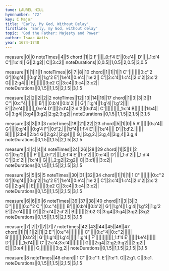```yaml
---
tune: LAUREL HILL
hymnnumber: '72'
key: C Major
title: 'Early, My God, Without Delay'
firstline: 'Early, my God, without delay'
topic: 'God the Father: Majesty and Power'
author: Isaac Watts
year: 1674-1748
---
```

measure||0||0
noteTimes||4||5
chord||1||2
F'||||_0:f'4
E'||0:e'4||
D'||||_1:d'4
C'||1:c'4||
G||2:g2||
C||3:c2||
noteDurations||0,0.5||1,0.5||2,0.5||3,0.5

measure||1||1||1||1
noteTimes||6||7||8||10
chord||1||1||1||1
C''||||||||0:c''2
G'||0:g'4||||0:g'2||1:g'2
E'||1:e'4||0:e'4||1:e'2||
C'||2:c'4||1:c'4||2:c'2||2:c'2
G||||2:g4||||
E||||||||3:e2
C||3:c4||3:c4||3:c2||
noteDurations||0,1.5||1,1.5||2,1.5||3,1.5

measure||2||2||2||2||2
noteTimes||12||13||14||16||17
chord||1||3||3||3||1
C''||0:c''4||||||||
B'||||0:b'4||0:b'2||||
G'||1:g'4||1:g'4||1:g'2||||
E'||2:e'4||||||||_0:e'4
D'||||2:d'4||2:d'2||0:d'4||
C'||||||||||_1:c'4
B||||||||1:b4||
G||3:g4||3:g4||3:g2||2:g2;3:g2||
noteDurations||0,1.5||1,1.5||2,1.5||3,1.5

measure||3||3||3||3
noteTimes||18||21||22||23
chord||5||1||0||5
A'||||||0:a'4||
G'||||0:g'4||||0:g'4
F'||0:f'2.||||1:f'4||1:f'4
E'||||1:e'4||||
D'||1:d'2.||||||
B||||||2:b4||2:b4
G||2:g2.||2:g4||||
G,||3:g,2.||3:g,4||3:g,4||3:g,4
noteDurations||0,1.5||1,1.5||2,1.5||3,1.5

measure||4||4||4||4
noteTimes||24||26||28||29
chord||1||5||1||2
G'||0:g'2||||||
F'||||_0:f'2||||_0:f'4
E'||1:e'2||||0:e'4||
D'||||_1:d'2||||_1:d'4
C'||2:c'2||||1:c'4||
G||||_2:g2||2:g2||
C||3:c1||||3:c2||
noteDurations||0,1.5||1,1.5||2,1.5||3,1.5

measure||5||5||5||5
noteTimes||30||31||32||34
chord||1||1||1||1
C''||||||||0:c''2
G'||0:g'4||||0:g'2||1:g'2
E'||1:e'4||0:e'4||1:e'2||
C'||2:c'4||1:c'4||2:c'2||2:c'2
G||||2:g4||||
E||||||||3:e2
C||3:c4||3:c4||3:c2||
noteDurations||0,1.5||1,1.5||2,1.5||3,1.5

measure||6||6||6||6
noteTimes||36||37||38||40
chord||1||3||3||3
D''||||||||0:d''2
C''||0:c''4||||||
B'||||0:b'4||0:b'2||
G'||1:g'4||1:g'4||1:g'2||1:g'2
E'||2:e'4||||||
D'||||2:d'4||2:d'2||
B||||||||2:b2
G||3:g4||3:g4||3:g2||3:g2
noteDurations||0,1.5||1,1.5||2,1.5||3,1.5

measure||7||7||7||7||7||7
noteTimes||42||43||44||45||46||47
chord||1||1||1||2||1||2
E''||0:e''4||||||||||
C''||||0:c''4||0:c''2||||||
B'||||||||||0:b'2||
G'||1:g'4||1:g'4||||||1:g'4||
F'||||||||||||_1:f'4
E'||||||1:e'4||||||
D'||||||||_1:d'4||||
C'||2:c'4;3:c'4||||||||||
G||||2:g4||2:g2;3:g2||||2:g2||
E||||3:e4||||||||
G,||||||||||3:g,2||
noteDurations||0,1.5||1,1.5||2,1.5||3,1.5

measure||8
noteTimes||48
chord||1
C''||0:c''1.
E'||1:e'1.
G||2:g1.
C||3:c1.
noteDurations||0,1.5||1,1.5||2,1.5||3,1.5

